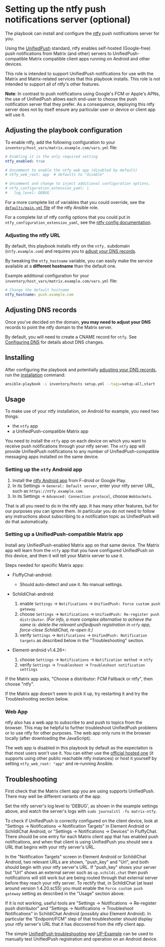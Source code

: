 # Setting up the ntfy push notifications server (optional)

The playbook can install and configure the [ntfy](https://ntfy.sh/) push notifications server for you.

Using the [UnifiedPush](https://unifiedpush.org) standard, ntfy enables self-hosted (Google-free) push notifications from Matrix (and other) servers to UnifiedPush-compatible Matrix compatible client apps running on Android and other devices.

This role is intended to support UnifiedPush notifications for use with the Matrix and Matrix-related services that this playbook installs. This role is not intended to support all of ntfy's other features.

**Note**: In contrast to push notifications using Google's FCM or Apple's APNs, the use of UnifiedPush allows each end-user to choose the push notification server that they prefer.  As a consequence, deploying this ntfy server does not by itself ensure any particular user or device or client app will use it.


## Adjusting the playbook configuration

To enable ntfy, add the following configuration to your `inventory/host_vars/matrix.example.com/vars.yml` file:

```yaml
# Enabling it is the only required setting
ntfy_enabled: true

# Uncomment to enable the ntfy web app (disabled by default)
# ntfy_web_root: app  # defaults to "disable"

# Uncomment and change to inject additional configuration options.
# ntfy_configuration_extension_yaml: |
#   log_level: DEBUG
```

For a more complete list of variables that you could override, see the [`defaults/main.yml` file](https://github.com/mother-of-all-self-hosting/ansible-role-ntfy/blob/main/defaults/main.yml) of the ntfy Ansible role.

For a complete list of ntfy config options that you could put in `ntfy_configuration_extension_yaml`, see the [ntfy config documentation](https://ntfy.sh/docs/config/#config-options).

### Adjusting the ntfy URL

By default, this playbook installs ntfy on the `ntfy.` subdomain (`ntfy.example.com`) and requires you to [adjust your DNS records](#adjusting-dns-records).

By tweaking the `ntfy_hostname` variable, you can easily make the service available at a **different hostname** than the default one.

Example additional configuration for your `inventory/host_vars/matrix.example.com/vars.yml` file:

```yaml
# Change the default hostname
ntfy_hostname: push.example.com
```

## Adjusting DNS records

Once you've decided on the domain, **you may need to adjust your DNS** records to point the ntfy domain to the Matrix server.

By default, you will need to create a CNAME record for `ntfy`. See [Configuring DNS](configuring-dns.md) for details about DNS changes.

## Installing

After configuring the playbook and potentially [adjusting your DNS records](#adjusting-dns-records), run the [installation](installing.md) command:

<!-- NOTE: let this conservative command run (instead of install-all) to make it clear that failure of the command means something is clearly broken. -->
```sh
ansible-playbook -i inventory/hosts setup.yml --tags=setup-all,start
```


## Usage

To make use of your ntfy installation, on Android for example, you need two things:

* the `ntfy` app
* a UnifiedPush-compatible Matrix app

You need to install the `ntfy` app on each device on which you want to receive push notifications through your ntfy server. The `ntfy` app will provide UnifiedPush notifications to any number of UnifiedPush-compatible messaging apps installed on the same device.

### Setting up the `ntfy` Android app

1. Install the [ntfy Android app](https://ntfy.sh/docs/subscribe/phone/) from F-droid or Google Play.
2. In its Settings -> `General: Default server`, enter your ntfy server URL, such as `https://ntfy.example.com`.
3. In its Settings -> `Advanced: Connection protocol`, choose `WebSockets`.

That is all you need to do in the ntfy app. It has many other features, but for our purposes you can ignore them. In particular you do not need to follow any instructions about subscribing to a notification topic as UnifiedPush will do that automatically.

### Setting up a UnifiedPush-compatible Matrix app

Install any UnifiedPush-enabled Matrix app on that same device. The Matrix app will learn from the `ntfy` app that you have configured UnifiedPush on this device, and then it will tell your Matrix server to use it.

Steps needed for specific Matrix apps:

* FluffyChat-android:
  - Should auto-detect and use it. No manual settings.

* SchildiChat-android:
  1. enable `Settings` -> `Notifications` -> `UnifiedPush: Force custom push gateway`.
  2. choose `Settings` -> `Notifications` -> `UnifiedPush: Re-register push distributor`. *(For info, a more complex alternative to achieve the same is: delete the relevant unifiedpush registration in `ntfy` app, force-close SchildiChat, re-open it.)*
  3. verify `Settings` -> `Notifications` -> `UnifiedPush: Notification targets` as described below in the "Troubleshooting" section.

* Element-android v1.4.26+:
  1. choose `Settings` -> `Notifications` -> `Notification method` -> `ntfy`
  2. verify `Settings` -> `Troubleshoot` -> `Troubleshoot notification settings`

If the Matrix app asks, "Choose a distributor: FCM Fallback or ntfy", then choose "ntfy".

If the Matrix app doesn't seem to pick it up, try restarting it and try the Troubleshooting section below.

### Web App

ntfy also has a web app to subscribe to and push to topics from the browser. This may be helpful to further troubleshoot UnifiedPush problems or to use ntfy for other purposes. The web app only runs in the browser locally (after downloading the JavaScript).

The web app is disabled in this playbook by default as the expectation is that most users won't use it. You can either use the [official hosted one](https://ntfy.sh/app) (it supports using other public reachable ntfy instances) or host it yourself by setting `ntfy_web_root: "app"` and re-running Ansible.


## Troubleshooting

First check that the Matrix client app you are using supports UnifiedPush. There may well be different variants of the app.

Set the ntfy server's log level to 'DEBUG', as shown in the example settings above, and watch the server's logs with `sudo journalctl -fu matrix-ntfy`.

To check if UnifiedPush is correctly configured on the client device, look at "Settings -> Notifications -> Notification Targets" in Element Android or SchildiChat Android, or "Settings -> Notifications -> Devices" in FluffyChat. There should be one entry for each Matrix client app that has enabled push notifications, and when that client is using UnifiedPush you should see a URL that begins with your ntfy server's URL.

In the "Notification Targets" screen in Element Android or SchildiChat Android, two relevant URLs are shown, "push\_key" and "Url", and both should begin with your ntfy server's URL. If "push\_key" shows your server but "Url" shows an external server such as `up.schildi.chat` then push notifications will still work but are being routed through that external server before they reach your ntfy server. To rectify that, in SchildiChat (at least around version 1.4.20.sc55) you must enable the `Force custom push gateway` setting as described in the "Usage" section above.

If it is not working, useful tools are "Settings -> Notifications -> Re-register push distributor" and "Settings -> Notifications -> Troubleshoot Notifications" in SchildiChat Android (possibly also Element Android). In particular the "Endpoint/FCM" step of that troubleshooter should display your ntfy server's URL that it has discovered from the ntfy client app.

The simple [UnifiedPush troubleshooting](https://unifiedpush.org/users/troubleshooting/) app [UP-Example](https://f-droid.org/en/packages/org.unifiedpush.example/) can be used to manually test UnifiedPush registration and operation on an Android device.

